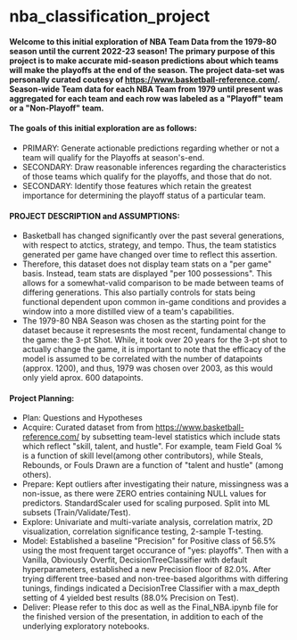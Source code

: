 # nba_classification_project
#### Welcome to this initial exploration of NBA Team Data from the 1979-80 season until the current 2022-23 season!  The primary purpose of this project is to make accurate mid-season predictions about which teams will make the playoffs at the end of the season. The project data-set was personally curated coutesy of https://www.basketball-reference.com/.  Season-wide Team data for each NBA Team from 1979 until present was aggregated for each team and each row was labeled as a "Playoff" team or a "Non-Playoff" team.
#### The goals of this initial exploration are as follows:
- PRIMARY: Generate actionable predictions regarding whether or not a team will qualify for the Playoffs at season's-end.
- SECONDARY: Draw reasonable inferences regarding the characteristics of those teams which qualify for the playoffs, and those that do not.
- SECONDARY: Identify those features which retain the greatest importance for determining the playoff status of a particular team.

#### PROJECT DESCRIPTION and ASSUMPTIONS:
- Basketball has changed significantly over the past several generations, with respect to atctics, strategy, and tempo.  Thus, the team statistics generated per game have changed over time to reflect this assertion. 
- Therefore, this dataset does not display team stats on a "per game" basis.  Instead, team stats are displayed "per 100 possessions".  This allows for a somewhat-valid comparison to be made between teams of differing generations.  This also partially controls for stats being functional dependent upon common in-game conditions and provides a window into a more distilled view of a team's capabilities.
- The 1979-80 NBA Season was chosen as the starting point for the dataset because it represesnts the most recent, fundamental change to the game: the 3-pt Shot.  While, it took over 20 years for the 3-pt shot to actually change the game, it is important to note that the efficacy of the model is assumed to be correlated with the number of datapoints (approx. 1200), and thus, 1979 was chosen over 2003, as this would only yield aprox. 600 datapoints.

#### Project Planning:
- Plan: Questions and Hypotheses
- Acquire: Curated dataset from from https://www.basketball-reference.com/ by subsetting team-level statistics which include stats which reflect "skill, talent, and hustle".  For example, team Field Goal % is a function of skill level(among other contributors), while Steals, Rebounds, or Fouls Drawn are a function of "talent and hustle" (among others).
- Prepare: Kept outliers after investigating their nature, missingness was a non-issue, as there were ZERO entries containing NULL values for predictors.  StandardScaler used for scaling purposed.  Split into ML subsets (Train/Validate/Test).
- Explore: Univariate and multi-variate analysis, correlation matrix, 2D visualization, correlation significance testing, 2-sample T-testing.
- Model: Established a baseline "Precision" for Positive class of 56.5% using the most frequent target occurance of "yes: playoffs".  Then with a Vanilla, Obviously Overfit, DecisionTreeClassifier with default hyperparameters, established a new Precision floor of 82.0%. After trying different tree-based and non-tree-based algorithms with differing tunings, findings indicated a DecisionTree Classifier with a max_depth setting of 4 yielded best results (88.0% Precision on Test).
- Deliver: Please refer to this doc as well as the Final_NBA.ipynb file for the finished version of the presentation, in addition to each of the underlying exploratory notebooks.